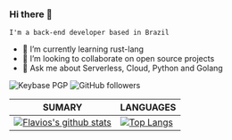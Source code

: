 ### Hi there 👋

`I'm a back-end developer based in Brazil`

- 🌱 I’m currently learning rust-lang
- 👯 I’m looking to collaborate on open source projects
- 💬 Ask me about Serverless, Cloud, Python and Golang

![Keybase PGP](https://img.shields.io/keybase/pgp/flaviomilan) ![GitHub followers](https://img.shields.io/github/followers/flaviomilan?style=social)

| **SUMARY**                                                                                                                                              | **LANGUAGES**                                                                                                                                         |
| ------------------------------------------------------------------------------------------------------------------------------------------------------- | ----------------------------------------------------------------------------------------------------------------------------------------------------- |
| [![Flavios's github stats](https://github-readme-stats.vercel.app/api?username=flaviomilan&show_icons=true)](https://github.com/flaviomilan/github-readme-stats) | [![Top Langs](https://github-readme-stats.vercel.app/api/top-langs/?username=flaviomilan&layout=compact)](https://github.com/flaviomilan/github-readme-stats) |
